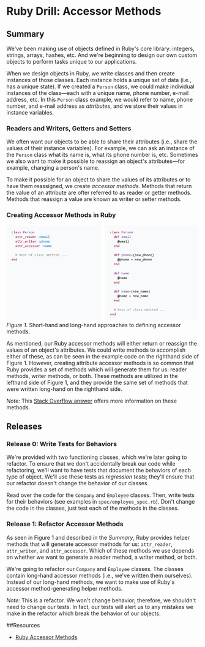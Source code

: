 # Ruby Drill: Accessor Methods

## Summary
We've been making use of objects defined in Ruby's core library:  integers, strings, arrays, hashes, etc.  And we're beginning to design our own custom objects to perform tasks unique to our applications.

When we design objects in Ruby, we write classes and then create instances of those classes.  Each instance holds a unique set of data (i.e., has a unique state).  If we created a `Person` class, we could make individual instances of the class—each with a unique name, phone number, e-mail address, etc.  In this `Person` class example, we would refer to name, phone number, and e-mail address as *attributes*, and we store their values in instance variables.


### Readers and Writers, Getters and Setters
We often want our objects to be able to share their attributes (i.e., share the values of their instance variables).  For example, we can ask an instance of the `Person` class what its name is, what its phone number is, etc.  Sometimes we also want to make it possible to reassign an object's attributes—for example, changing a person's name.

To make it possible for an object to share the values of its attributes or to have them reassigned, we create *accessor methods*.  Methods that return the value of an attribute are ofter referred to as reader or getter methods.  Methods that reassign a value are known as writer or setter methods.


### Creating Accessor Methods in Ruby
![image showing long-hand and short-hand accessor methods](readme-assets/highlight-accessor-methods.gif)  
*Figure 1*.  Short-hand and long-hand approaches to defining accessor methods.

As mentioned, our Ruby accessor methods will either return or reassign the values of an object's attributes.  We could write methods to accomplish either of these, as can be seen in the example code on the righthand side of Figure 1.  However, creating attribute accessor methods is so common that Ruby provides a set of methods which will generate them for us:  reader methods, writer methods, or both.  These methods are utilized in the lefthand side of Figure 1, and they provide the same set of methods that were written long-hand on the righthand side.

*Note:*  This [Stack Overflow answer](http://stackoverflow.com/questions/5046831/why-use-rubys-attr-accessor-attr-reader-and-attr-writer) offers more information on these methods.


## Releases
### Release 0: Write Tests for Behaviors
We're provided with two functioning classes, which we're later going to refactor.  To ensure that we don't accidentally break our code while refactoring, we'll want to have tests that document the behaviors of each type of object.  We'll use these tests as *regression tests*; they'll ensure that our refactor doesn't change the behavior of our classes.

Read over the code for the `Company` and `Employee` classes.  Then, write tests for their behaviors (see examples in `spec/employee_spec.rb`).  Don't change the code in the classes, just test each of the methods in the classes.


### Release 1: Refactor Accessor Methods
As seen in Figure 1 and described in the *Summary*, Ruby provides helper methods that will generate accessor methods for us:  `attr_reader`, `attr_writer`, and `attr_accessor`.  Which of these methods we use depends on whether we want to generate a reader method, a writer method, or both.

We're going to refactor our `Company` and `Employee` classes.  The classes contain long-hand accessor methods (i.e., we've written them ourselves).  Instead of our long-hand methods, we want to make use of Ruby's accessor method-generating helper methods.

*Note:*  This is a refactor.  We won't change behavior; therefore, we shouldn't need to change our tests. In fact, our tests will alert us to any mistakes we make in the refactor which break the behavior of our objects.

##Resources

* [Ruby Accessor Methods](http://stackoverflow.com/questions/5046831/why-use-rubys-attr-accessor-attr-reader-and-attr-writer)

